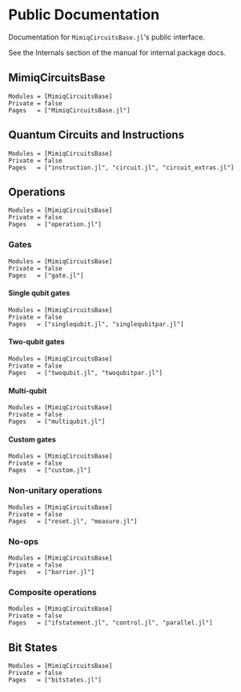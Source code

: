 # Public Documentation

Documentation for `MimiqCircuitsBase.jl`'s public interface.

See the Internals section of the manual for internal package docs.

## MimiqCircuitsBase

```@autodocs
Modules = [MimiqCircuitsBase]
Private = false
Pages   = ["MimiqCircuitsBase.jl"]
```

## Quantum Circuits and Instructions

```@autodocs
Modules = [MimiqCircuitsBase]
Private = false
Pages   = ["instruction.jl", "circuit.jl", "circuit_extras.jl"]
```

## Operations

```@autodocs
Modules = [MimiqCircuitsBase]
Private = false
Pages   = ["operation.jl"]
```

### Gates

```@autodocs
Modules = [MimiqCircuitsBase]
Private = false
Pages   = ["gate.jl"]
```

#### Single qubit gates

```@autodocs
Modules = [MimiqCircuitsBase]
Private = false
Pages   = ["singlequbit.jl", "singlequbitpar.jl"]
```

#### Two-qubit gates

```@autodocs
Modules = [MimiqCircuitsBase]
Private = false
Pages   = ["twoqubit.jl", "twoqubitpar.jl"]
```

#### Multi-qubit

```@autodocs
Modules = [MimiqCircuitsBase]
Private = false
Pages   = ["multiqubit.jl"]
```

#### Custom gates

```@autodocs
Modules = [MimiqCircuitsBase]
Private = false
Pages   = ["custom.jl"]
```

### Non-unitary operations

```@autodocs
Modules = [MimiqCircuitsBase]
Private = false
Pages   = ["reset.jl", "measure.jl"]
```

### No-ops

```@autodocs
Modules = [MimiqCircuitsBase]
Private = false
Pages   = ["barrier.jl"]
```

### Composite operations

```@autodocs
Modules = [MimiqCircuitsBase]
Private = false
Pages   = ["ifstatement.jl", "control.jl", "parallel.jl"]
```

## Bit States

```@autodocs
Modules = [MimiqCircuitsBase]
Private = false
Pages   = ["bitstates.jl"]
```

